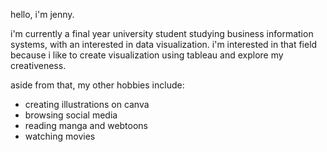 hello, i'm jenny. 

i'm currently a final year university student studying business information systems, with an interested in data visualization. i'm interested in that field because i like to create visualization using tableau and explore my creativeness. 

aside from that, my other hobbies include: 
- creating illustrations on canva
- browsing social media
- reading manga and webtoons
- watching movies 

<!---
jennyvanlinh/jennyvanlinh is a ✨ special ✨ repository because its `README.md` (this file) appears on your GitHub profile.
You can click the Preview link to take a look at your changes.
--->
